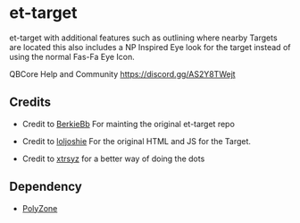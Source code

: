 # et-target

et-target with additional features such as outlining where nearby Targets are located this also includes a NP Inspired Eye look for the target instead of using the normal Fas-Fa Eye Icon.

QBCore Help and Community
https://discord.gg/AS2Y8TWejt

## Credits

* Credit to [BerkieBb](https://github.com/BerkieBb/et-target) For mainting the original et-target repo

* Credit to [loljoshie](https://discord.gg/ljlabs) For the original HTML and JS for the Target.

* Credit to [xtrsyz](https://github.com/overextended/qtarget/pull/70) for a better way of doing the dots

## Dependency
* [PolyZone](https://github.com/mkafrin/PolyZone)
